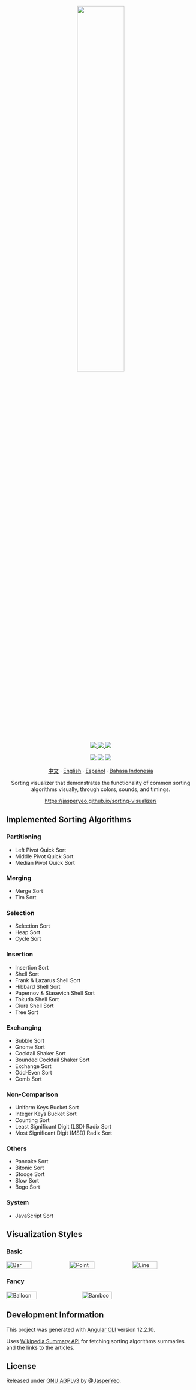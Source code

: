<p align="center">
  <a href="https://jasperyeo.github.io/sorting-visualizer/" target="_blank" title="Sorting Visualizer">
    <img src="https://jasperyeo.github.io/sorting-visualizer/assets/images/large-image-preview.png" width="50%"/>
  </a>
</p>
<p align="center">
  <a href="https://github.com/JasperYeo/sorting-visualizer" target="_blank" title="Jasper Yeo - sorting-visualizer">
    <img src="https://img.shields.io/static/v1?label=JasperYeo&message=sorting-visualizer&color=blue&logo=github"/>
  </a>
  <a href="https://pages.github.com/" target="_blank" title="Hosted with GH Pages">
    <img src="https://img.shields.io/badge/Hosted_with-GitHub_Pages-green?logo=github&logoColor=white"/>
  </a>
  <a href="#license" target="_blank" title="License - GNU_AGPLv3">
    <img src="https://img.shields.io/badge/License-GNU_AGPLv3-yellow"/>
  </a>
</p>
<p align="center">
  <a target="_blank" title="GitHub deployments">
    <img src="https://img.shields.io/github/deployments/jasperyeo/sorting-visualizer/github-pages"/>
  </a>
  <a target="_blank" title="GitHub last commit">
    <img src="https://img.shields.io/github/last-commit/jasperyeo/sorting-visualizer"/>
  </a>
  <a target="_blank" title="W3C Validation">
    <img src="https://img.shields.io/w3c-validation/html?targetUrl=https%3A%2F%2Fjasperyeo.github.io%2Fsorting-visualizer%2F"/>
  </a>
</p>
<p align="center">
  <a href="https://github.com/jasperyeo/sorting-visualizer/blob/main/README_ZH.md" target="_blank" title="中文">中文</a>
   · 
  <a href="https://github.com/jasperyeo/sorting-visualizer/blob/main/README.md" target="_blank" title="English">English</a>
   · 
  <a href="https://github.com/jasperyeo/sorting-visualizer/blob/main/README_ES.md" target="_blank" title="Español">Español</a>
   · 
  <a href="https://github.com/jasperyeo/sorting-visualizer/blob/main/README_ID.md" target="_blank" title="Bahasa Indonesia">Bahasa Indonesia</a>
</p>
<p align="center">
  Sorting visualizer that demonstrates the functionality of common sorting algorithms visually, through colors, sounds, and timings.
</p>
<p align="center">
  <a href="https://jasperyeo.github.io/sorting-visualizer/" target="_blank" title="https://jasperyeo.github.io/sorting-visualizer/">
    https://jasperyeo.github.io/sorting-visualizer/
  </a>
</p>

## Implemented Sorting Algorithms

### Partitioning
- Left Pivot Quick Sort
- Middle Pivot Quick Sort
- Median Pivot Quick Sort

### Merging
- Merge Sort
- Tim Sort

### Selection
- Selection Sort
- Heap Sort
- Cycle Sort

### Insertion
- Insertion Sort
- Shell Sort
- Frank & Lazarus Shell Sort
- Hibbard Shell Sort
- Papernov & Stasevich Shell Sort
- Tokuda Shell Sort
- Ciura Shell Sort
- Tree Sort

### Exchanging
- Bubble Sort
- Gnome Sort
- Cocktail Shaker Sort
- Bounded Cocktail Shaker Sort
- Exchange Sort
- Odd-Even Sort
- Comb Sort

### Non-Comparison
- Uniform Keys Bucket Sort
- Integer Keys Bucket Sort
- Counting Sort
- Least Significant Digit (LSD) Radix Sort
- Most Significant Digit (MSD) Radix Sort

### Others
- Pancake Sort
- Bitonic Sort
- Stooge Sort
- Slow Sort
- Bogo Sort

### System
- JavaScript Sort

## Visualization Styles

### Basic
<div style="display: flex;">
  <img src="https://jasperyeo.github.io/sorting-visualizer/assets/images/sortstyle-bar.PNG" width="40%" alt="Bar" title="Bar"/>
  <img src="https://jasperyeo.github.io/sorting-visualizer/assets/images/sortstyle-point.PNG" width="40%" alt="Point" title="Point"/>
  <img src="https://jasperyeo.github.io/sorting-visualizer/assets/images/sortstyle-line.PNG" width="40%" alt="Line" title="Line"/>
</div>

### Fancy
<div style="display: flex;">
   <img src="https://jasperyeo.github.io/sorting-visualizer/assets/images/sortstyle-balloon.PNG" width="40%" alt="Balloon" title="Balloon"/>
   <img src="https://jasperyeo.github.io/sorting-visualizer/assets/images/sortstyle-bamboo.PNG" width="40%" alt="Bamboo" title="Bamboo"/>
</div>

## Development Information

This project was generated with [Angular CLI](https://github.com/angular/angular-cli) version 12.2.10.

Uses [Wikipedia Summary API](https://en.wikipedia.org/api/rest_v1/#/) for fetching sorting algorithms summaries and the links to the articles.

## License

Released under [GNU AGPLv3](/LICENSE) by [@JasperYeo](https://github.com/JasperYeo).

